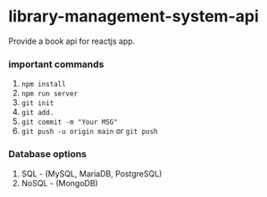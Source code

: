 # library-management-system-api

Provide a book api for reactjs app.

### important commands

1. `npm install`
2. `npm run server`
3. `git init`
4. `git add.`
5. `git commit -m "Your MSG"`
6. `git push -u origin main` or `git push`

### Database options

1. SQL - (MySQL, MariaDB, PostgreSQL)
2. NoSQL - (MongoDB)
